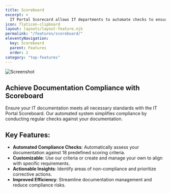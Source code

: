 ```yaml
---
title: Scoreboard
excerpt: >
  IT Portal Scorecard allows IT departments to automate checks to ensure documentation compliance
icon: flaticon-clipboard
layout: layouts/layout-feature.njk
permalink: "/features/scoreboard/"
eleventyNavigation:
  key: Scoreboard
  parent: Features
  order: 2
category: "top-features"
---
```


<img class="img-fluid mb-4" src="{{ baseUrl }}/assets/migrated/scoreboard2.png" alt="Screenshot">

## Achieve Documentation Compliance with Scoreboard

Ensure your IT documentation meets all necessary standards with the IT Portal Scoreboard. Our automated system simplifies compliance by conducting regular checks against your documentation.

## Key Features:

- **Automated Compliance Checks**: Automatically assess your documentation against 18 predefined scoring criteria.
- **Customizable**: Use our criteria or create and manage your own to align with specific requirements.
- **Actionable Insights**: Identify areas of non-compliance and prioritize corrective actions.
- **Improved Efficiency**: Streamline documentation management and reduce compliance risks.